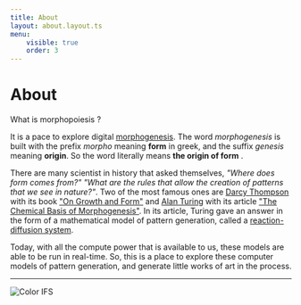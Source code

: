 ```yaml
---
title: About
layout: about.layout.ts
menu:
    visible: true
    order: 3
---
```


# About 

What is morphopoiesis ?

It is a pace to explore digital [morphogenesis](https://en.wikipedia.org/wiki/Morphogenesis). The word *morphogenesis* is built with the prefix *morpho* meaning **form** in greek, and the suffix *genesis* meaning **origin**. So the word literally means **the origin of form** .

There are many scientist in history that asked themselves, *"Where does form comes from?"* *"What are the rules that allow the creation of patterns that we see in nature?"*. Two of the most famous ones are [Darcy Thompson](https://en.wikipedia.org/wiki/D%27Arcy_Wentworth_Thompson) with its book ["On Growth and Form"](https://en.wikipedia.org/wiki/On_Growth_and_Form) and [Alan Turing](https://en.wikipedia.org/wiki/Alan_Turing) with its article ["The Chemical Basis of Morphogenesis"](https://en.wikipedia.org/wiki/The_Chemical_Basis_of_Morphogenesis). In its article, Turing gave an answer in the form of a mathematical model of pattern generation, called a [reaction-diffusion system](https://en.wikipedia.org/wiki/Reaction%E2%80%93diffusion_system). 

Today, with all the compute power that is available to us, these models are able to be run in real-time. So, this is a place to explore these computer models of pattern generation, and generate little works of art in the process.


---


 ![Color IFS](/assets/img/color-ifs.png)